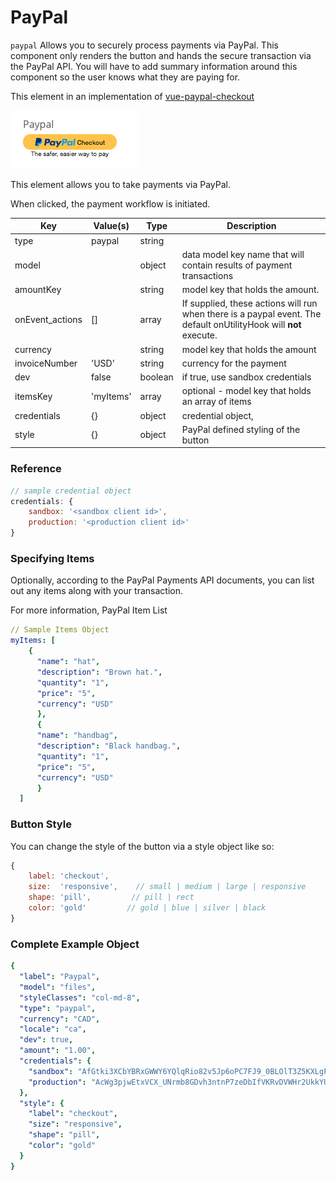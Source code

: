 # PayPal

`paypal` Allows you to securely process payments via PayPal. This component only renders the button and hands the secure transaction via the PayPal API. You will have to add summary information around this component so the user knows what they are paying for.

This element in an implementation of [vue-paypal-checkout](https://github.com/khoanguyen96/vue-paypal-checkout)

!["PayPal Element"](../../../.gitbook/assets/screen-shot-2017-11-10-at-1.12.57-pm.png)

This element allows you to take payments via PayPal.

When clicked, the payment workflow is initiated.

| Key              | Value(s)  | Type    | Description                                                                                                       |
| ---------------- | --------- | ------- | ----------------------------------------------------------------------------------------------------------------- |
| type             | paypal    | string  |                                                                                                                   |
| model            |           | object  | data model key name that will contain results of payment transactions                                             |
| amountKey        |           | string  | model key that holds the amount.                                                                                  |
| onEvent\_actions | \[]       | array   | If supplied, these actions will run when there is a paypal event. The default onUtilityHook will **not** execute. |
| currency         |           | string  | model key that holds the amount                                                                                   |
| invoiceNumber    | 'USD'     | string  | currency for the payment                                                                                          |
| dev              | false     | boolean | if true, use sandbox credentials                                                                                  |
| itemsKey         | 'myItems' | array   | optional - model key that holds an array of items                                                                 |
| credentials      | {}        | object  | credential object,                                                                                                |
| style            | {}        | object  | PayPal defined styling of the button                                                                              |

### Reference

```javascript
// sample credential object
credentials: {
    sandbox: '<sandbox client id>',
    production: '<production client id>'
}
```

### Specifying Items

Optionally, according to the PayPal Payments API documents, you can list out any items along with your transaction.

For more information, PayPal Item List

```yaml
// Sample Items Object
myItems: [
    {
      "name": "hat",
      "description": "Brown hat.",
      "quantity": "1",
      "price": "5",
      "currency": "USD"
      },
      {
      "name": "handbag",
      "description": "Black handbag.",
      "quantity": "1",
      "price": "5",
      "currency": "USD"
      }
  ]
```

### Button Style

You can change the style of the button via a style object like so:

```javascript
{
    label: 'checkout',
    size:  'responsive',    // small | medium | large | responsive
    shape: 'pill',         // pill | rect
    color: 'gold'         // gold | blue | silver | black
}
```

### Complete Example Object

```yaml
{
  "label": "Paypal",
  "model": "files",
  "styleClasses": "col-md-8",
  "type": "paypal",
  "currency": "CAD",
  "locale": "ca",
  "dev": true,
  "amount": "1.00",
  "credentials": {
    "sandbox": "AfGtki3XCbYBRxGWWY6YQlqRio82v5Jp6oPC7FJ9_0BLOlT3Z5KXLgPVmVGoCtZQTDuaYhrCM7ez3P9g",
    "production": "AcWg3pjwEtxVCX_UNrmb8GDvh3ntnP7zeDbIfVKRvDVWHr2UkkYUM9ze0r4-H4HkhzGtBEXE21iFsmg2"
  },
  "style": {
    "label": "checkout",
    "size": "responsive",
    "shape": "pill",
    "color": "gold"
  }
}
```
